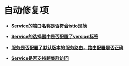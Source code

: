 # 自动修复项<a name="asm_01_0065"></a>

-   **[Service的端口名称是否符合istio规范](Service的端口名称是否符合istio规范.md)**  

-   **[Service的选择器中是否配置了version标签](Service的选择器中是否配置了version标签.md)**  

-   **[服务是否配置了默认版本的服务路由，路由配置是否正确](服务是否配置了默认版本的服务路由-路由配置是否正确.md)**  

-   **[Service是否支持跨集群访问](Service是否支持跨集群访问.md)**  


